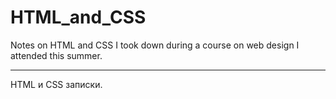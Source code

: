 HTML_and_CSS
============

Notes on HTML and CSS I took down during a course on web design I attended this summer.

----

HTML и CSS записки.
